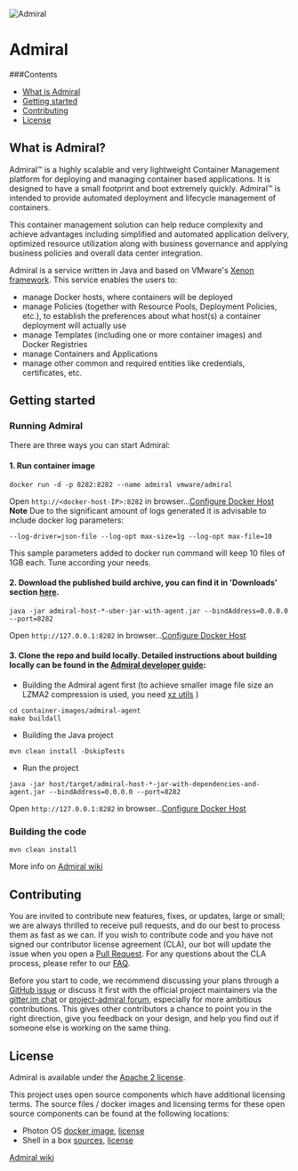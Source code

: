 ![Admiral](https://vmware.github.io/admiral/assets/img/admiral.png "VMware Admiral")

# Admiral

###Contents
- [What is Admiral](#what-is-admiral)
- [Getting started](#getting-started)
- [Contributing](#contributing)
- [License](#license)

## What is Admiral?

Admiral™ is a highly scalable and very lightweight Container Management platform for deploying and managing container based applications. It is designed to have a small footprint and boot extremely quickly. Admiral™ is intended to provide automated deployment and lifecycle management of containers.

This container management solution can help reduce complexity and achieve advantages including simplified and automated application delivery, optimized resource utilization along with business governance and applying business policies and overall data center integration.

Admiral is a service written in Java and based on VMware's [Xenon framework](https://github.com/vmware/xenon/). This service enables the users to:
- manage Docker hosts, where containers will be deployed
- manage Policies (together with Resource Pools, Deployment Policies, etc.), to establish the preferences about what host(s) a container deployment will actually use
- manage Templates (including one or more container images) and Docker Registries
- manage Containers and Applications
- manage other common and required entities like credentials, certificates, etc.

## Getting started

### Running Admiral

There are three ways you can start Admiral:

#### 1. Run container image

```shell
docker run -d -p 8282:8282 --name admiral vmware/admiral
```
Open `http://<docker-host-IP>:8282` in browser...[Configure Docker Host](https://github.com/vmware/admiral/wiki/User-guide#configure-existing-container-docker-host)
**Note** Due to the significant amount of logs generated it is advisable to include docker log parameters:
```shell
--log-driver=json-file --log-opt max-size=1g --log-opt max-file=10
```
This sample parameters added to docker run command will keep 10 files of 1GB each. Tune according your needs.

#### 2. Download the published build archive, you can find it in 'Downloads' section [here](https://bintray.com/vmware/admiral/admiral).

```shell
java -jar admiral-host-*-uber-jar-with-agent.jar --bindAddress=0.0.0.0 --port=8282
```
Open `http://127.0.0.1:8282` in browser...[Configure Docker Host](https://github.com/vmware/admiral/wiki/User-guide#configure-existing-container-docker-host)

#### 3. Clone the repo and build locally. Detailed instructions about building locally can be found in the [Admiral developer guide](https://github.com/vmware/admiral/wiki/Developer-Guide):

* Building the Admiral agent first (to achieve smaller image file size an LZMA2 compression is used, you need [xz utils](http://tukaani.org/xz/) )
```shell
cd container-images/admiral-agent
make buildall
```

* Building the Java project
```shell
mvn clean install -DskipTests
```

* Run the project
```shell
java -jar host/target/admiral-host-*-jar-with-dependencies-and-agent.jar --bindAddress=0.0.0.0 --port=8282
```

Open `http://127.0.0.1:8282` in browser...[Configure Docker Host](https://github.com/vmware/admiral/wiki/User-guide#configure-existing-container-docker-host)

### Building the code

```shell
mvn clean install
```

More info on [Admiral wiki](https://github.com/vmware/admiral/wiki)

## Contributing

You are invited to contribute new features, fixes, or updates, large or small; we are always thrilled to receive pull requests, and do our best to process them as fast as we can. If you wish to contribute code and you have not signed our contributor license agreement (CLA), our bot will update the issue when you open a [Pull Request](https://help.github.com/articles/creating-a-pull-request). For any questions about the CLA process, please refer to our [FAQ](https://cla.vmware.com/faq).

Before you start to code, we recommend discussing your plans through a  [GitHub issue](https://github.com/vmware/admiral/issues) or discuss it first with the official project maintainers via the [gitter.im chat](https://gitter.im/project-admiral/Lobby) or [project-admiral forum](https://groups.google.com/forum/#%21forum/project-admiral), especially for more ambitious contributions. This gives other contributors a chance to point you in the right direction, give you feedback on your design, and help you find out if someone else is working on the same thing.

## License

Admiral is available under the [Apache 2 license](LICENSE).

This project uses open source components which have additional licensing terms.  The source files / docker images and licensing terms for these open source components can be found at the following locations:

- Photon OS [docker image](https://hub.docker.com/_/photon/), [license](https://github.com/vmware/photon/blob/master/COPYING)
- Shell in a box [sources](https://github.com/shellinabox), [license](https://github.com/shellinabox/shellinabox/blob/master/GPL-2)



[Admiral wiki](https://github.com/vmware/admiral/wiki)
